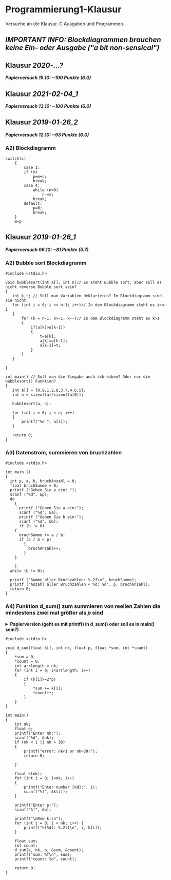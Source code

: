 # Programmierung1-Klausur
Versuche an die Klausur. C Ausgaben und Programmen.

## *IMPORTANT INFO: Blockdiagrammen brauchen keine Ein- oder Ausgabe ("a bit non-sensical")*

## Klausur *2020-...?*
***Papierversuch 15.10: ~100 Punkte (6.0)***
## Klausur *2021-02-04_1*
***Papierversuch 13.10: ~100 Punkte (6.0)***
## Klausur *2019-01-26_2*
***Papierversuch 12.10: ~93 Punkte (6.0)***
### A2) Blockdiagramm
```
switch(c)
    {
        case 1:
        if (m)
            p=m+c;
            break;
        case 4:
            while (n>0)
                n-=m;
            break;
        default:
            p=0;
            break;
    }
    m=p
```

## Klausur *2019-01-26_1*
***Papierversuch 06.10: ~81 Punkte (5.7)***
 ### A2) Bubble sort Blockdiagramm
 ```
 #include <stdio.h>

void bubblesort(int a[], int n)// Es steht Bubble sort, aber soll es nicht reverse Bubble sort sein?
{
    int k,t; // Soll man Variablen deklarieren? Im Blockdiagramm sind sie nicht
    for (int i = 0; i <= n-1; i++)// In dem Blockdiagramm steht es i<n-1
    {
        for (k = n-1; k>-1; k--)// In dem Blockdiagramm steht es k>1
        {
            if(a[k]>a[k-1])
            {
                t=a[k];
                a[k]=a[k-1];
                a[k-1]=t;
            }
        }
    }
    
}

int main() // Soll man die Eingabe auch schreiben? Oder nur die bubblesort() Funktion?
{
    int a[] = {0,9,1,2,8,3,7,4,6,5};
    int n = sizeof(a)/sizeof(a[0]);
    
    bubblesort(a, n);
    
    for (int i = 0; i < n; i++)
    {
        printf("%d ", a[i]);
    }
    
    return 0;
}
```

### A3) Datenstrom, summieren von bruchzahlen
```
#include <stdio.h>

int main ()
{
  int p, a, b, bruchAnzahl = 0;
  float bruchSumme = 0;
  printf ("Geben Sie p ein: ");
  scanf ("%d", &p);
  do
    {
      printf ("Geben Sie a ein:");
      scanf ("%d", &a);
      printf ("Geben Sie b ein:");
      scanf ("%d", &b);
      if (b != 0)
	{
	  bruchSumme += a / b;
	  if (a / b < p)
	    {
	      bruchAnzahl++;
	    }
	}

    }
  while (b != 0);

  printf ("Summe aller Bruchzahlen: %.2f\n", bruchSumme);
  printf ("Anzahl aller Bruchzahlen < %d: %d", p, bruchAnzahl);
  return 0;
}
```

### A4) Funktion d_sum() zum summieren von reellen Zahlen die mindestens zwei mal größer als *p* sind

<details>
<summary><b>Papierversion (geht es mit printf() in d_sum() oder soll es in main() sein?)</b></summary>
<br>

```
#include <stdio.h>

void d_sum(float a[], float p){
    int n=sizeof(a)/sizeof(a[0]);
    int count = 0;
    float sum = 0;
    for (int i = 0; i<n; i++)
    {
        if (a[i]>p*2)
        {
            count++;
            sum+=a[i];
        }
    }
    printf("SUM: %f\n", sum);
    printf("COUNT: %d\n", count);
}

int main()
{
    int nk=0;
    scanf("%d",&nk);
    
    if (!(nk<=30||nk>0))
    
        return 0;
    
    float p, k[nk];
    scanf("%f", &p);
    for (int i=0;i<nk;i++)
    {
        scanf("%f", &k[i]);
    }
    d_sum(k,p);
    
    return 0;
}
```
</details>

```
#include <stdio.h>

void d_sum(float k[], int nk, float p, float *sum, int *count)
{
    *sum = 0;
    *count = 0;
    int arrlength = nk;
    for (int i = 0; i<arrlength; i++)
    {
        if (k[i]>=2*p)
        {
            *sum += k[i];
            *count++;
        }
    }
}

int main()
{
    int nk;
    float p;
    printf("Enter nk:");
    scanf("%d", &nk);
    if (nk < 1 || nk > 30)
    {
        printf("error: nk<1 or nk>30!");
        return 0;

    }
    
    float k[nk];
    for (int i = 0; i<nk; i++)
    {
        printf("Enter number [%d]:", i);
        scanf("%f", &k[i]);
    }
    
    printf("Enter p:");
    scanf("%f", &p);
    
    printf("\nRow k:\n");
    for (int i = 0; i < nk; i++) {
        printf("k[%d]: %.2lf\n", i, k[i]);
    }
    
    float sum;
    int count;
    d_sum(k, nk, p, &sum, &count);
    printf("sum: %f\n", sum);
    printf("count: %d", count);
    
    return 0;
}
```
